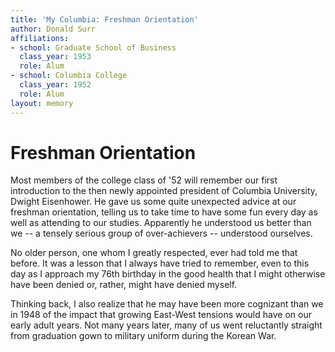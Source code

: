 ```yaml
---
title: 'My Columbia: Freshman Orientation'
author: Donald Surr
affiliations:
- school: Graduate School of Business
  class_year: 1953
  role: Alum
- school: Columbia College
  class_year: 1952
  role: Alum
layout: memory
---
```


# Freshman Orientation

Most members of the college class of '52 will remember our first introduction to the then newly appointed president of Columbia University, Dwight Eisenhower. He gave us some quite unexpected advice at our freshman orientation, telling us to take time to have some fun every day as well as attending to our studies.  Apparently he understood us better than we -- a tensely serious group of over-achievers -- understood ourselves.

No older person, one whom I greatly respected, ever had told me that before.  It was a lesson that I always have tried to remember, even to this day as I approach my 76th birthday in the good health that I might otherwise have been denied or, rather, might have denied myself.

Thinking back, I also realize that he may have been more cognizant than we in 1948 of the impact that growing East-West tensions would have on our early adult years.  Not many years later, many of us went reluctantly straight from graduation gown to military uniform during the Korean War.
